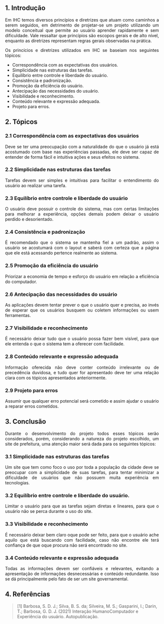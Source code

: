 ## 1. Introdução
<p align="justify">
Em IHC temos diversos princípios e diretrizes que atuam como caminhos a serem seguidos, em detrimento de projetar-se um projeto utilizando um modelo conceitual que permite ao usuário aprender rapidamente e sem dificuldade. Vale ressaltar que princípios são escopos gerais e de alto nível, enquanto as diretrizes representam regras gerais observadas na prática.
</p>
<p align="justify">
Os princícios e diretrizes utilizados em IHC se baseiam nos seguintes tópicos:
</p>

- Correspondência com as expectativas dos usuários.
- Simplicidade nas estruturas das tarefas.
- Equilíbrio entre controle e liberdade do usuário.
- Consistência e padronização.
- Promoção da eficiência do usuário.
- Antecipação das necessidades do usuário.
- Visibilidade e reconhecimento.
- Conteúdo relevante e expressão adequada.
- Projeto para erros.

## 2. Tópicos

### 2.1 Correspondência com as expectativas dos usuários
<p align="justify">
Deve se ter uma preocupação com a naturalidade do que o usuário já está acostumado
com base nas experiências passadas, ele deve ser capaz de entender de forma fácil e
intuitiva ações e seus efeitos no sistema.
</p>

### 2.2 Simplicidade nas estruturas das tarefas
<p align="justify">
Tarefas devem ser simples e intuitivas para facilitar o entendimento do usuário ao
realizar uma tarefa.
</p>

### 2.3 Equilíbrio entre controle e liberdade do usuário
<p align="justify">
O usuário deve possuir o controle do sistema, mas com certas limitações para
melhorar a experiência, opções demais podem deixar o usuário perdido e
desorientado.
</p>

### 2.4 Consistência e padronização
<p align="justify">
É recomendado que o sistema se mantenha fiel a um padrão, assim o usuário se
acostumará com o layout e saberá com certeza que a página que ele está acessando
pertence realmente ao sistema.
</p>

### 2.5 Promoção da eficiência do usuário
<p align="justify">
Priorizar a economia de tempo e esforço do usuário em relação a eficiência do
computador.
</p>

### 2.6 Antecipação das necessidades do usuário
<p align="justify">
As aplicações devem tentar prever o que o usuário quer e precisa, ao invés de esperar
que os usuários busquem ou coletem informações ou usem ferramentas.
</p>

### 2.7 Visibilidade e reconhecimento
<p align="justify">
É necessário deixar tudo que o usuário possa fazer bem visível, para que ele entenda o
que o sistema tem a oferecer com facilidade.
</p>

### 2.8 Conteúdo relevante e expressão adequada
<p align="justify">
Informação oferecida não deve conter conteúdo irrelevante ou de precedência
duvidosa, e tudo quer for apresentado deve ter uma relação clara com os tópicos
apresentados anteriormente.
</p>

### 2.9 Projeto para erros
<p align="justify">
Assumir que qualquer erro potencial será cometido e assim ajudar o usuário a reparar
erros cometidos.
</p>

## 3. Conclusão
<p align="justify">
Durante o desenvolvimento do projeto todos esses tópicos serão considerados, porém, considerando a natureza do projeto escolhido, um site de prefeitura, uma atenção maior será dada para os seguintes tópicos:
</p>

### 3.1 Simplicidade nas estruturas das tarefas
<p align="justify">
Um site que tem como foco o uso por toda a população da cidade deve se preocupar com a simplicidade de suas tarefas, para tentar minimizar a dificuldade de usuários que não possuem muita experiência em tecnologias.
</p>

### 3.2 Equilíbrio entre controle e liberdade do usuário.
<p align="justify">
Limitar o usuário para que as tarefas sejam diretas e lineares, para que o usuário não se perca durante o uso do site.
</p>

### 3.3 Visibilidade e reconhecimento
<p align="justify">
É necessário deixar bem claro oque pode ser feito, para que o usuário ache aquilo que está buscando com facilidade, caso não encontre ele terá confiança de que oque procura não será encontrado no site.
</p>

### 3.4 Conteúdo relevante e expressão adequada
<p align="justify">
Todas as informações devem ser confiáveis e relevantes, evitando a apresentação de informações desnecessárias e conteúdo redundante. Isso se dá principalmente pelo fato de ser um site governamental.
</p>

## 4. Referências
 
> [1] Barbosa, S. D. J.; Silva, B. S. da; Silveira, M. S.; Gasparini, I.; Darin, T.; Barbosa, G. D. J. (2021) Interação HumanoComputador e Experiência do usuário. Autopublicação.
